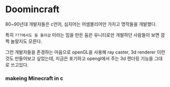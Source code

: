 # Doomincraft

80~90년대 개발자들은 c언어, 심지어는 어셈블리어만 가지고
명작들을 개발했다.

특히 `???에서도 둠 돌아감` 이라는 밈을 만든 둠은
유니티로만 개발하던 사람들이 보면 깜짝 놀랄지도 모른다.

그런 개발자들을 존경하는 마음으로 openGL을 사용해
ray caster, 3d renderer 이런것도 만들어보고 싶었는데,
지금은 포기하고 opengl에서 주는 3d 렌더링 기능을 그대로 쓰고있다.

### makeing Minecraft in c
